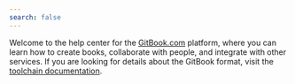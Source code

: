 ```yaml
---
search: false
---
```


Welcome to the help center for the [GitBook.com](https://www.gitbook.com) platform, where you can learn how to create books, collaborate with people, and integrate with other services. If you are looking for details about the GitBook format, visit the [toolchain documentation](http://toolchain.gitbook.com/).